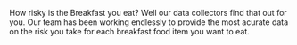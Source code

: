 How risky is the Breakfast you eat? Well our data collectors find that out for you. Our team has been working endlessly to provide the most acurate data on the risk you take for each breakfast food item you want to eat.